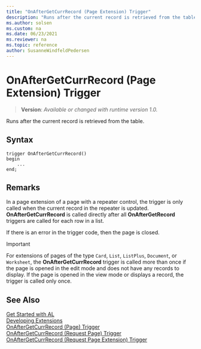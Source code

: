 ```yaml
---
title: "OnAfterGetCurrRecord (Page Extension) Trigger"
description: "Runs after the current record is retrieved from the table."
ms.author: solsen
ms.custom: na
ms.date: 06/23/2021
ms.reviewer: na
ms.topic: reference
author: SusanneWindfeldPedersen
---
```

[//]: # (START>DO_NOT_EDIT)
[//]: # (IMPORTANT:Do not edit any of the content between here and the END>DO_NOT_EDIT.)
[//]: # (Any modifications should be made in the .xml files in the ModernDev repo.)

# OnAfterGetCurrRecord (Page Extension) Trigger
> **Version**: _Available or changed with runtime version 1.0._

Runs after the current record is retrieved from the table.


## Syntax
```AL
trigger OnAfterGetCurrRecord()
begin
    ...
end;
```



[//]: # (IMPORTANT: END>DO_NOT_EDIT)

## Remarks  

In a page extension of a page with a repeater control, the trigger is only called when the current record in the repeater is updated. **OnAfterGetCurrRecord** is called directly after all **OnAfterGetRecord** triggers are called for each row in a list.  

If there is an error in the trigger code, then the page is closed.  

> [!IMPORTANT]  
> For extensions of pages of the type `Card`, `List`, `ListPlus`, `Document`, or `Worksheet`, the **OnAfterGetCurrRecord** trigger is called more than once if the page is opened in the edit mode and does not have any records to display. If the page is opened in the view mode or displays a record, the trigger is called only once.

## See Also  
[Get Started with AL](../../devenv-get-started.md)  
[Developing Extensions](../../devenv-dev-overview.md)  
[OnAfterGetCurrRecord (Page) Trigger](../page/devenv-onaftergetcurrrecord-page-trigger.md)  
[OnAfterGetCurrRecord (Request Page) Trigger](../requestpage/devenv-onaftergetcurrrecord-requestpage-trigger.md)  
[OnAfterGetCurrRecord (Request Page Extension) Trigger](../requestpageextension/devenv-onaftergetcurrrecord-requestpageextension-trigger.md)
